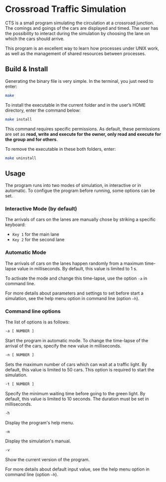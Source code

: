 # Crossroad Traffic Simulation

CTS is a small program simulating the circulation at a crossroad junction. The comings and goings of the cars are displayed and timed.
The user has the possibility to interact during the simulation by choosing the lane on which the cars should arrive.

This program is an excellent way to learn how processes under UNIX work, as well as the management of shared resources between processes.

## Build & Install

Generating the binary file is very simple. In the terminal, you just need to enter:
```bash
make
```

To install the executable in the current folder and in the user’s HOME directory, enter the command below:
```bash
make install
```
This command requires specific permissions. As default, these permissions are set as __read, write and execute for the owner, only read and execute for the group and for others__.

To remove the executable in these both folders, enter:
```bash
make uninstall
```

## Usage

The program runs into two modes of simulation, in interactive or in automatic. To configue the program before running, some options can be set.

### Interactive Mode (by default)

The arrivals of cars on the lanes are manually chose by striking a specific keyboard:
* `Key 1` for the main lane
* `Key 2` for the second lane

### Automatic Mode

The arrivals of cars on the lanes happen randomly from a maximum time-lapse value in milliseconds. By default, this value is limited to 1 s.

To activate the mode and change this time-lapse, use the option `-a` in command line.

For more details about parameters and settings to set before start a simulation, see the help menu option in command line (option `–h`).

### Command line options

The list of options is as follows:

```bash
-a [ NUMBER ]
```
Start the program in automatic mode. To change the time-lapse of the arrival of the cars, specify the new value in milliseconds.

```bash
-n [ NUMBER ]
```
Sets the maximum number of cars which can wait at a traffic light. By default, this value is limited to 50 cars. This option is required to start the simulation.

```bash
-t [ NUMBER ]
```
Specify the minimum waiting time before going to the green light. By default, this value is limited to 10 seconds. The duration must be set in milliseconds.

```bash
-h
```
Display the program's help menu.

```bash
-m
```
Display the simulation's manual.

```bash
-v
```
Show the current version of the program.

For more details about default input value, see the help menu option in command line (option `–h`).
